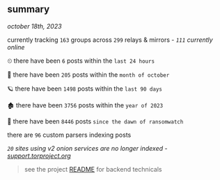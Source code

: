 
## summary
_october 18th, 2023_

currently tracking `163` groups across `299` relays & mirrors - _`111` currently online_

⏲ there have been `6` posts within the `last 24 hours`

🦈 there have been `205` posts within the `month of october`

🪐 there have been `1498` posts within the `last 90 days`

🏚 there have been `3756` posts within the `year of 2023`

🦕 there have been `8446` posts `since the dawn of ransomwatch`

there are `96` custom parsers indexing posts

_`20` sites using v2 onion services are no longer indexed - [support.torproject.org](https://support.torproject.org/onionservices/v2-deprecation/)_

> see the project [README](https://github.com/joshhighet/ransomwatch#ransomwatch--) for backend technicals
